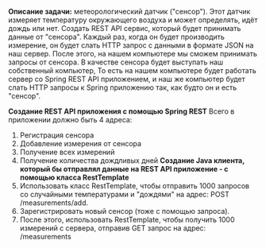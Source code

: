 **Описание задачи:** 
метеорологический датчик ("сенсор"). Этот датчик  измеряет температуру окружающего воздуха и может 
определять, идёт дождь или нет. Создать REST API сервис, который будет принимать данные от
"сенсора". Каждый раз, когда он будет производить измерение, он будет слать HTTP
запрос с данными в формате JSON на наш сервер. После этого, на нашем компьютере мы сможем
принимать запросы от сенсора.
В качестве сенсора будет выступать наш собственный компьютер, То есть на нашем компьютере будет работать сервер
со Spring REST API приложением, и наш же компьютер будет слать HTTP запросы к Spring приложению так, 
как будто он и есть "сенсор".

**Создание REST API приложения с помощью Spring REST**
Всего в приложении должно быть 4 адреса:
1) Регистрация сенсора
2) Добавление измерения от сенсора
3) Получение всех измерений
4) Получение количества дождливых дней
**Создание Java клиента, который бы отправлял данные на REST API приложение - с помощью класса RestTemplate**
5) Использовать класс RestTemplate, чтобы отправить 1000 запросов со случайными температурами и "дождями" на адрес:
POST /measurements/add.
6) Зарегистрировать новый сенсор (тоже с помощью запроса). 
7) После этого, использовать RestTemplate, чтобы получить 1000 измерений с сервера, отправив GET запрос на адрес:
/measurements